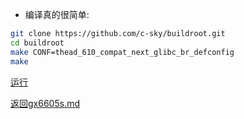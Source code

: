 * 编译真的很简单:

```bash
git clone https://github.com/c-sky/buildroot.git
cd buildroot
make CONF=thead_610_compat_next_glibc_br_defconfig
make
```

[运行](quick-run.md)

[返回gx6605s.md](gx6605s.md)
